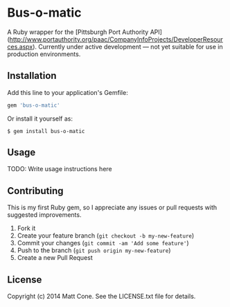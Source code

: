 # Bus-o-matic

A Ruby wrapper for the [Pittsburgh Port Authority API] 
(http://www.portauthority.org/paac/CompanyInfoProjects/DeveloperResources.aspx).
Currently under active development — not yet suitable for use in production
environments.

## Installation

Add this line to your application's Gemfile:

```ruby
gem 'bus-o-matic'
```

Or install it yourself as:

    $ gem install bus-o-matic

## Usage

TODO: Write usage instructions here

## Contributing

This is my first Ruby gem, so I appreciate any issues or pull requests with 
suggested improvements.

1. Fork it
2. Create your feature branch (`git checkout -b my-new-feature`)
3. Commit your changes (`git commit -am 'Add some feature'`)
4. Push to the branch (`git push origin my-new-feature`)
5. Create a new Pull Request

## License

Copyright (c) 2014 Matt Cone. See the LICENSE.txt file for details.
